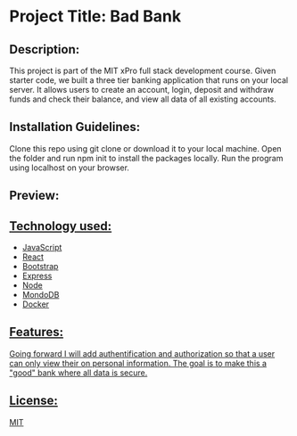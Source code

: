 <h1>Project Title: Bad Bank</h1>
<h2>Description:</h2><p>This project is part of the MIT xPro full stack development course. Given starter code, we built a three tier banking application that runs on your local server. It allows users to create an account, login, deposit and withdraw funds and check their balance, and view all data of all existing accounts.
<h2>Installation Guidelines:</h2> <p>Clone this repo using git clone or download it to your local machine. Open the folder and run npm init to install the packages locally. Run the program using localhost on your browser.</p>
<h2>Preview:</h2> <a href="./badbank1"</a>
<h2>Technology used:</h2> <ul><li>JavaScript</li><li>React</li><li>Bootstrap</li><li>Express</li><li>Node</li><li>MondoDB</li><li>Docker</li></ul>
<h2>Features:</h2> <p>Going forward I will add authentification and authorization so that a user can only view their on personal information. The goal is to make this a "good" bank where all data is secure.</p>
<h2>License:</h2> <p>MIT</p>

